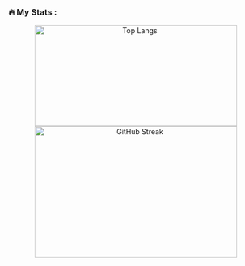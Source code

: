 ### :fire: My Stats :

<div align="center">
  <img src="https://github-readme-stats.vercel.app/api/top-langs/?username=makishima44&layout=compact&theme=vision-friendly-dark" alt="Top Langs" height="200" width="400"/>
  <img src="https://github-readme-streak-stats.herokuapp.com?user=makishima44&theme=great-gatsby&border_radius=7.9" alt="GitHub Streak" height="260" width="400" />
</div>
